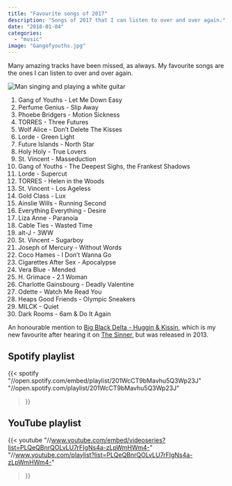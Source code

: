 ```yaml
---
title: "Favourite songs of 2017"
description: "Songs of 2017 that I can listen to over and over again."
date: "2018-01-04"
categories: 
  - "music"
image: "Gangofyouths.jpg"
---
```


Many amazing tracks have been missed, as always. My favourite songs are the ones I can listen to over and over again.

![Man singing and playing a white guitar](/img/Gangofyouths.jpg "David Le'aupepe of Gang of Youths, taken by Bruce from Sydney via Wikimedia Commons")

1. Gang of Youths - Let Me Down Easy
2. Perfume Genius - Slip Away
3. Phoebe Bridgers - Motion Sickness
4. TORRES - Three Futures
5. Wolf Alice - Don’t Delete The Kisses
6. Lorde - Green Light
7. Future Islands - North Star
8. Holy Holy - True Lovers
9. St. Vincent - Masseduction
10. Gang of Youths - The Deepest Sighs, the Frankest Shadows
11. Lorde - Supercut
12. TORRES - Helen in the Woods
13. St. Vincent - Los Ageless
14. Gold Class - Lux
15. Ainslie Wills - Running Second
16. Everything Everything - Desire
17. Liza Anne - Paranoia
18. Cable Ties - Wasted Time
19. alt-J - 3WW
20. St. Vincent - Sugarboy
21. Joseph of Mercury - Without Words
22. Coco Hames - I Don’t Wanna Go
23. Cigarettes After Sex - Apocalypse
24. Vera Blue - Mended
25. H. Grimace - 2.1 Woman
26. Charlotte Gainsbourg - Deadly Valentine
27. Odette - Watch Me Read You
28. Heaps Good Friends - Olympic Sneakers
29. MILCK - Quiet
30. Dark Rooms - 6am & Do It Again

An honourable mention to [Big Black Delta - Huggin & Kissin](//www.youtube.com/watch?v=Zg8-AbXqv4M "Huggin & Kissin"), which is my new favourite after hearing it on [The Sinner](//en.wikipedia.org/wiki/The_Sinner_(TV_series) "The Sinner"), but was released in 2013.

## Spotify playlist
{{< spotify
  "//open.spotify.com/embed/playlist/201WcCT9bMavhu5Q3Wp23J"
  "//open.spotify.com/playlist/201WcCT9bMavhu5Q3Wp23J"
>}}

## YouTube playlist
{{< youtube
  "//www.youtube.com/embed/videoseries?list=PLQeQBnrQOLvLU7rFIgNs4a-zLpWmHWm4-"
  "//www.youtube.com/playlist?list=PLQeQBnrQOLvLU7rFIgNs4a-zLpWmHWm4-"
>}}
